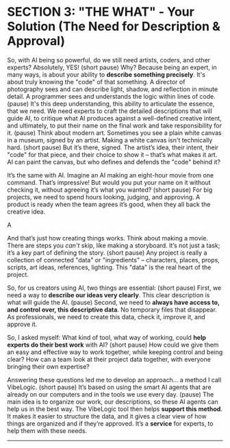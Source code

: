 # SECTION 3: \"THE WHAT\" - Your Solution (The Need for Description & Approval)

So, with AI being so powerful, do we still need artists, coders, and other experts? Absolutely, YES!
(short pause)
Why? Because being an expert, in many ways, is about your ability to **describe something precisely**. It's about truly knowing the "code" of that something. A director of photography sees and can describe light, shadow, and reflection in minute detail. A programmer sees and understands the logic within lines of code.
(pause)
It's this deep understanding, this ability to articulate the essence, that we need. We need experts to craft the detailed descriptions that will guide AI, to critique what AI produces against a well-defined creative intent, and ultimately, to put their name on the final work and take responsibility for it.
(pause)
Think about modern art. Sometimes you see a plain white canvas in a museum, signed by an artist. Making a white canvas isn't technically hard.
(short pause)
But it’s there, signed. The artist’s idea, their intent, their "code" for that piece, and their choice to show it – that’s what makes it art. AI can paint the canvas, but who defines and defends the "code" behind it?

It’s the same with AI. Imagine an AI making an eight-hour movie from one command. That’s impressive! But would you put your name on it without checking it, without agreeing it’s what you wanted?
(short pause)
For big projects, we need to spend hours looking, judging, and approving. A product is ready when the team agrees it’s good, when they all back the creative idea.

A 

And that’s just how creating things works. Think about making a movie. There are steps you *can't* skip, like making a storyboard. It’s not just a task; it’s a key part of defining the story.
(short pause)
Any project is really a collection of connected "data" or "ingredients" – characters, places, props, scripts, art ideas, references, lighting. This "data" is the real heart of the project.

So, for us creators using AI, two things are essential:
(short pause)
First, we need a way to **describe our ideas very clearly**. This clear description is what will guide the AI.
(pause)
Second, we need to **always have access to, and control over, this descriptive data**. No temporary files that disappear. As professionals, we need to create this data, check it, improve it, and approve it.

So, I asked myself: What kind of tool, what way of working, could **help experts do their best work** with AI?
(short pause)
How could we give them an easy and effective way to work together, while keeping control and being clear? How can a team look at their project data together, with everyone bringing their own expertise?

Answering these questions led me to develop an approach… a method I call VibeLogic.
(short pause)
It’s based on using the smart AI agents that are already on our computers and in the tools we use every day.
(pause)
The main idea is to organize our work, our descriptions, so these AI agents can help us in the best way. The VibeLogic tool then helps **support this method**. It makes it easier to structure the data, and it gives a clear view of how things are organized and if they’re approved. It’s a **service** for experts, to help them with these needs.

---